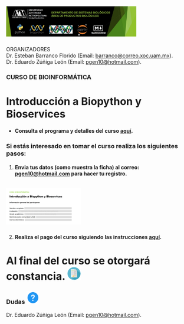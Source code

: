# <img src="https://raw.githubusercontent.com/eduardo1011/curso_08_2021/main/encabezado.jpg" width = 70%>

ORGANIZADORES  
Dr. Esteban Barranco Florido (Email: barranco@correo.xoc.uam.mx).  
Dr. Eduardo Zúñiga León (Email: pgen10@hotmail.com).


### CURSO DE BIOINFORMÁTICA
# Introducción a Biopython y Bioservices

* #### Consulta el programa y detalles del curso [aquí](https://raw.githubusercontent.com/eduardo1011/curso_08_2021/main/Programa_Curso_Biopython_Bioservices.pdf).

### Si estás interesado en tomar el curso realiza los siguientes pasos:

1. #### Envia tus datos (como muestra la ficha) al correo: pgen10@hotmail.com para hacer tu registro.

## <img src="https://raw.githubusercontent.com/eduardo1011/curso_08_2021/main/info_general.jpg" width = 40%>

2. ####  Realiza el pago del curso siguiendo las instrucciones [aquí](https://raw.githubusercontent.com/eduardo1011/curso_08_2021/main/Instrucciones_de_pago_para_curso_UAM.pdf).

# Al final del curso se otorgará constancia. <img src="https://raw.githubusercontent.com/eduardo1011/curso_08_2021/main/index.png" width = 7%>

### Dudas <img src="https://raw.githubusercontent.com/eduardo1011/curso_08_2021/main/help--v1.png" width = 7%>
Dr. Eduardo Zúñiga León (Email: pgen10@hotmail.com).
